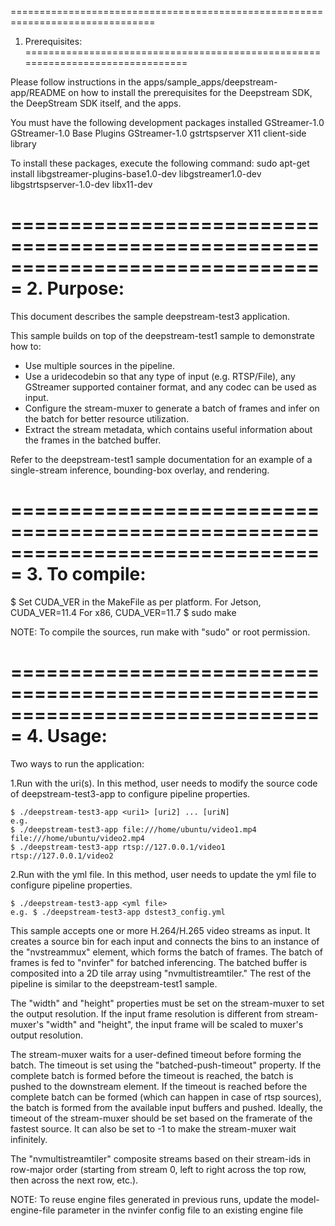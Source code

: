 ===============================================================================
1. Prerequisites:
===============================================================================

Please follow instructions in the apps/sample_apps/deepstream-app/README on how
to install the prerequisites for the Deepstream SDK, the DeepStream SDK itself,
and the apps.

You must have the following development packages installed
   GStreamer-1.0
   GStreamer-1.0 Base Plugins
   GStreamer-1.0 gstrtspserver
   X11 client-side library

To install these packages, execute the following command:
   sudo apt-get install libgstreamer-plugins-base1.0-dev libgstreamer1.0-dev \
   libgstrtspserver-1.0-dev libx11-dev

===============================================================================
2. Purpose:
===============================================================================

This document describes the sample deepstream-test3 application.

This sample builds on top of the deepstream-test1 sample to demonstrate how to:

* Use multiple sources in the pipeline.
* Use a uridecodebin so that any type of input (e.g. RTSP/File), any GStreamer
  supported container format, and any codec can be used as input.
* Configure the stream-muxer to generate a batch of frames and infer on the
  batch for better resource utilization.
* Extract the stream metadata, which contains useful information about the
  frames in the batched buffer.

Refer to the deepstream-test1 sample documentation for an example of a
single-stream inference, bounding-box overlay, and rendering.

===============================================================================
3. To compile:
===============================================================================

  $ Set CUDA_VER in the MakeFile as per platform.
      For Jetson, CUDA_VER=11.4
      For x86, CUDA_VER=11.7
  $ sudo make

NOTE: To compile the sources, run make with "sudo" or root permission.

===============================================================================
4. Usage:
===============================================================================

  Two ways to run the application:

  1.Run with the uri(s). In this method, user needs to modify the source
    code of deepstream-test3-app to configure pipeline properties.

    $ ./deepstream-test3-app <uri1> [uri2] ... [uriN]
    e.g.
    $ ./deepstream-test3-app file:///home/ubuntu/video1.mp4 file:///home/ubuntu/video2.mp4
    $ ./deepstream-test3-app rtsp://127.0.0.1/video1 rtsp://127.0.0.1/video2

  2.Run with the yml file. In this method, user needs to update the yml file to configure
    pipeline properties.

    $ ./deepstream-test3-app <yml file>
    e.g. $ ./deepstream-test3-app dstest3_config.yml

This sample accepts one or more H.264/H.265 video streams as input. It creates
a source bin for each input and connects the bins to an instance of the
"nvstreammux" element, which forms the batch of frames. The batch of
frames is fed to "nvinfer" for batched inferencing. The batched buffer is
composited into a 2D tile array using "nvmultistreamtiler." The rest of the
pipeline is similar to the deepstream-test1 sample.

The "width" and "height" properties must be set on the stream-muxer to set the
output resolution. If the input frame resolution is different from
stream-muxer's "width" and "height", the input frame will be scaled to muxer's
output resolution.

The stream-muxer waits for a user-defined timeout before forming the batch. The
timeout is set using the "batched-push-timeout" property. If the complete batch
is formed before the timeout is reached, the batch is pushed to the downstream
element. If the timeout is reached before the complete batch can be formed
(which can happen in case of rtsp sources), the batch is formed from the
available input buffers and pushed. Ideally, the timeout of the stream-muxer
should be set based on the framerate of the fastest source. It can also be set
to -1 to make the stream-muxer wait infinitely.

The "nvmultistreamtiler" composite streams based on their stream-ids in
row-major order (starting from stream 0, left to right across the top row, then
across the next row, etc.).

NOTE: To reuse engine files generated in previous runs, update the
model-engine-file parameter in the nvinfer config file to an existing engine file
